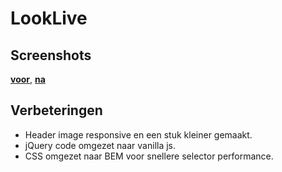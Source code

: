 # LookLive

## Screenshots
[**voor**](voor.png), [**na**](na.png)

## Verbeteringen
- Header image responsive en een stuk kleiner gemaakt.
- jQuery code omgezet naar vanilla js.
- CSS omgezet naar BEM voor snellere selector performance.
